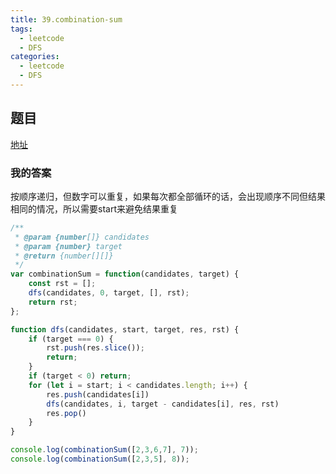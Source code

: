 ```yaml
---
title: 39.combination-sum
tags: 
  - leetcode
  - DFS
categories:
  - leetcode
  - DFS
---
```


## 题目

[地址](https://leetcode.com/problems/combination-sum/)

### 我的答案

按顺序递归，但数字可以重复，如果每次都全部循环的话，会出现顺序不同但结果相同的情况，所以需要start来避免结果重复

```js
/**
 * @param {number[]} candidates
 * @param {number} target
 * @return {number[][]}
 */
var combinationSum = function(candidates, target) {
    const rst = [];
    dfs(candidates, 0, target, [], rst);
    return rst;
};

function dfs(candidates, start, target, res, rst) {
    if (target === 0) {
        rst.push(res.slice());
        return;
    }
    if (target < 0) return;
    for (let i = start; i < candidates.length; i++) {
        res.push(candidates[i])
        dfs(candidates, i, target - candidates[i], res, rst)
        res.pop()
    }
}

console.log(combinationSum([2,3,6,7], 7));
console.log(combinationSum([2,3,5], 8));
```
